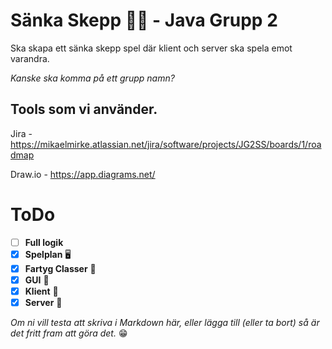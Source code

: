 # Sänka Skepp 🚢🚀 - Java Grupp 2

Ska skapa ett sänka skepp spel där klient och server ska spela emot varandra.

*Kanske ska komma på ett grupp namn?*

## Tools som vi använder.

Jira - https://mikaelmirke.atlassian.net/jira/software/projects/JG2SS/boards/1/roadmap

Draw.io - https://app.diagrams.net/


# ToDo 

- [ ] **Full logik**
- [x]  **Spelplan** 🖥️
- [x]  **Fartyg Classer** 🚢
- [x]  **GUI** 🎨
- [x]  **Klient** 🦸
- [x]  **Server** 👾

*Om ni vill testa att skriva i Markdown här, eller lägga till (eller ta bort) så är det fritt fram att göra det.* 😁
